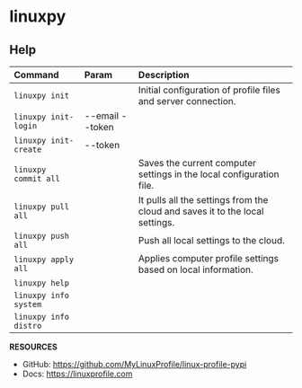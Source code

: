 # linuxpy

## Help

| Command                 | Param           | Description                                                                   |
|:------------------------|:----------------|:------------------------------------------------------------------------------|
| ``linuxpy init``        |                 | Initial configuration of profile files and server connection.                 |
| ``linuxpy init-login``  |--email --token  |                                                                               |
| ``linuxpy init-create`` |--token          |                                                                               |
| ``linuxpy commit all``  |                 | Saves the current computer settings in the local configuration file.          |
| ``linuxpy pull all``    |                 | It pulls all the settings from the cloud and saves it to the local settings.  |
| ``linuxpy push all``    |                 | Push all local settings to the cloud.                                         |
| ``linuxpy apply all``   |                 | Applies computer profile settings based on local information.                 |
| ``linuxpy help``        |                 |                                                                               |
| ``linuxpy info system`` |                 |                                                                               |
| ``linuxpy info distro`` |                 |                                                                               |

**RESOURCES**
- GitHub: https://github.com/MyLinuxProfile/linux-profile-pypi
- Docs:   https://linuxprofile.com

